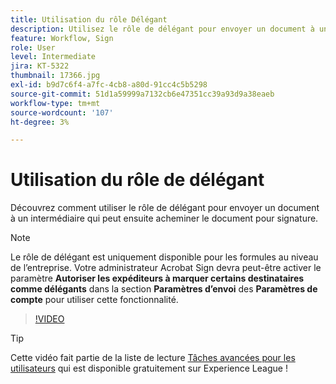 ```yaml
---
title: Utilisation du rôle Délégant
description: Utilisez le rôle de délégant pour envoyer un document à un intermédiaire qui peut ensuite acheminer le document pour signature
feature: Workflow, Sign
role: User
level: Intermediate
jira: KT-5322
thumbnail: 17366.jpg
exl-id: b9d7c6f4-a7fc-4cb8-a80d-91cc4c5b5298
source-git-commit: 51d1a59999a7132cb6e47351cc39a93d9a38eaeb
workflow-type: tm+mt
source-wordcount: '107'
ht-degree: 3%

---
```


# Utilisation du rôle de délégant

Découvrez comment utiliser le rôle de délégant pour envoyer un document à un intermédiaire qui peut ensuite acheminer le document pour signature.

>[!NOTE]
>
>Le rôle de délégant est uniquement disponible pour les formules au niveau de l’entreprise. Votre administrateur Acrobat Sign devra peut-être activer le paramètre **Autoriser les expéditeurs à marquer certains destinataires comme délégants** dans la section **Paramètres d’envoi** des **Paramètres de compte** pour utiliser cette fonctionnalité.

>[!VIDEO](https://video.tv.adobe.com/v/343621?quality=12&learn=on&hidetitle=true)

>[!TIP]
>
>Cette vidéo fait partie de la liste de lecture [Tâches avancées pour les utilisateurs](https://experienceleague.adobe.com/fr/playlists/acrobat-sign-perform-advanced-tasks-business-users) qui est disponible gratuitement sur Experience League !
